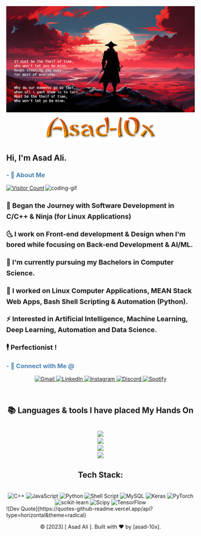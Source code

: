 

<!-- Header Pic at the top of readme.md -->
<div align="center">
  <img src="./images/header.jpeg" alt="Header Image" width="800">
</div>


<!-- Username Pic under the Header-->
<div align="center">
  <img src="./images/username-styled.png" alt="Styled Username">
</div>

<!-- Greetings-->
<div>
  <h2 align="left" color: #1e90ff;"> Hi, I'm Asad Ali. </h2>
</div>

<!-- [![](https://visitcount.itsvg.in/api?id=Asad-10x&label=Profile%20Views&color=4&icon=0&pretty=true)](https://visitcount.itsvg.in) -->

<!-- About Me -->
<div>
  <h3 style="color: #4682b4;"> - 💫 About Me </h3> 

  <!-- the gif in about me section -->
  <img align="right" alt="coding-gif" width="400" src="https://i.giphy.com/media/v1.Y2lkPTc5MGI3NjExcDN5OXJsMWlkNDVjdzVzM2RyNTd4eHFzcDR6N3JneXJ6Nmw4bmUwMiZlcD12MV9pbnRlcm5hbF9naWZfYnlfaWQmY3Q9Zw/3ov9jNziFTMfzSumAw/giphy.gif">

<!-- Profile views -->
  <p align="left" > <a href="https://visitcount.itsvg.in">
  <img src="https://visitcount.itsvg.in/api?id=Asad-10x&label=Profile%20Views&color=4&icon=0&pretty=true" alt="Visitor Count"/></a> </p>

  <h4 style="font-size: 18px; line-height: 1.6;">

  🎇 Began the Journey with Software Development in C/C++ & Ninja (for Linux Applications)

  🌜 I work on Front-end development & Design when I'm bored while focusing on Back-end Development & AI/ML.

  🌱 I'm currently pursuing my Bachelors in Computer Science.

  💸 I worked on Linux Computer Applications, MEAN Stack Web Apps, Bash Shell Scripting & Automation (Python).

  ⚡ Interested in Artificial Intelligence, Machine Learning, Deep Learning, Automation and Data Science.

  🕴️ Perfectionist !
  </h4>
</div>

<!-- Contact Information -->
<h3 style="color: #4682b4;">- 🤝 Connect with Me @ </h3>
<p align="center">
  <a href="mailto:selcouth683@gmail.com" target="_blank">
    <img src="https://img.shields.io/badge/Gmail-333333?style=for-the-badge&logo=gmail&logoColor=red" alt="Gmail" />
  </a> 
  <a href="https://www.linkedin.com/in/asad-ali-353031215/" target="_blank">
    <img src="https://img.shields.io/badge/LinkedIn-0077B5?style=for-the-badge&logo=linkedin&logoColor=white" alt="LinkedIn" />
  </a> 
    <a href="https://www.instagram.com/asad.x19/" target="_blank">
      <img src="https://img.shields.io/badge/Instagram-E4405F?style=for-the-badge&logo=instagram&logoColor=white" alt="Instagram" />
  </a>
  <a href="https://discord.com/users/roxel_" target="_blank">
      <img src="https://img.shields.io/badge/Discord-5865F2?style=for-the-badge&logo=discord&logoColor=white" alt="Discord" />
  </a>
  <a href="https://open.spotify.com/user/31f4xvoedtujyrcaxpadoytxnqoe?si=Ytva7XFZQIe9bepT1qx3Cw" target="_blank">
      <img src="https://img.shields.io/badge/Spotify-1DB954?style=for-the-badge&logo=spotify&logoColor=white" alt="Spotify" />
  </a>
</p>


<!-- Languages and tools i've place my hands on... -->
<br/>
<h2 align="center">📚 Languages & tools I have placed My Hands On </h2>
<br/>
<div align="center">
    <img src="https://skillicons.dev/icons?i=bootstrap,html,css,vscode,github,git,obsidian,webstorm,pycharm" /><br>
    <img src="https://skillicons.dev/icons?i=c,bash,kali,arch,ubuntu,neovim,javascript,mysql,tensorflow" /><br>
    <img src="https://skillicons.dev/icons?i=cpp,rust,vim,electron,gcp,debian,python,emacs,pwsh" /><br>
    <img src="https://skillicons.dev/icons?i=angular,nodejs,mongodb,atom,typescript,firebase,flutter,postman,aws" /><br>
</div>
<!-- Tech Stack -->
<div align="center">
  <h2>Tech Stack: </h2>
  <br>
  <div align="center"> 
         <img src="https://img.shields.io/badge/c++-%2300599C.svg?style=for-the-badge&logo=c%2B%2B&logoColor=white" alt="C++" />
          <img src="https://img.shields.io/badge/javascript-%23323330.svg?style=for-the-badge&logo=javascript&logoColor=%23F7DF1E" alt="JavaScript" />
          <img src="https://img.shields.io/badge/python-3670A0?style=for-the-badge&logo=python&logoColor=ffdd54" alt="Python" />
          <img src="https://img.shields.io/badge/shell_script-%23121011.svg?style=for-the-badge&logo=gnu-bash&logoColor=white" alt="Shell Script" />
          <img src="https://img.shields.io/badge/mysql-4479A1.svg?style=for-the-badge&logo=mysql&logoColor=white" alt="MySQL" />
          <img src="https://img.shields.io/badge/Keras-%23D00000.svg?style=for-the-badge&logo=Keras&logoColor=white" alt="Keras" />
          <img src="https://img.shields.io/badge/PyTorch-%23EE4C2C.svg?style=for-the-badge&logo=PyTorch&logoColor=white" alt="PyTorch" />
          <img src="https://img.shields.io/badge/scikit--learn-%23F7931E.svg?style=for-the-badge&logo=scikit-learn&logoColor=white" alt="scikit-learn" />
          <img src="https://img.shields.io/badge/SciPy-%230C55A5.svg?style=for-the-badge&logo=scipy&logoColor=%white" alt="Scipy" />
          <img src="https://img.shields.io/badge/TensorFlow-%23FF6F00.svg?style=for-the-badge&logo=TensorFlow&logoColor=white" alt="TensorFlow" />
  </div>
</div>
<!-- Support Me -->
<!-- Github Stats -->
<!-- Top contributed repos --> 
<!-- Random Dev Quote -->
![Dev Quote](https://quotes-github-readme.vercel.app/api?type=horizontal&theme=radical)
<!-- footer -->
<p align="center">
    © [2023] [ Asad Ali ]. 
    Built with ❤️ by [asad-10x].
</p>















